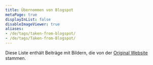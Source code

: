 ```yaml
---
title: Übernommen von Blogspot
metaPage: true
displayInList: false
disableImageViewer: true
aliases:
- /de/tags/taken-from-blogspot/
- /de/tags/Taken-from-Blogspot/
---
```


Diese Liste enthält Beiträge mit Bildern, die von der [Original Website](http://ric-unknownartist.blogspot.com/p/blog-page.html) stammen.
